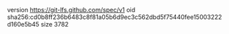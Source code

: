 version https://git-lfs.github.com/spec/v1
oid sha256:cd0b8ff236b6483c8f81a05b6d9ec3c562dbd5f75440fee15003222d160e5b45
size 3782
